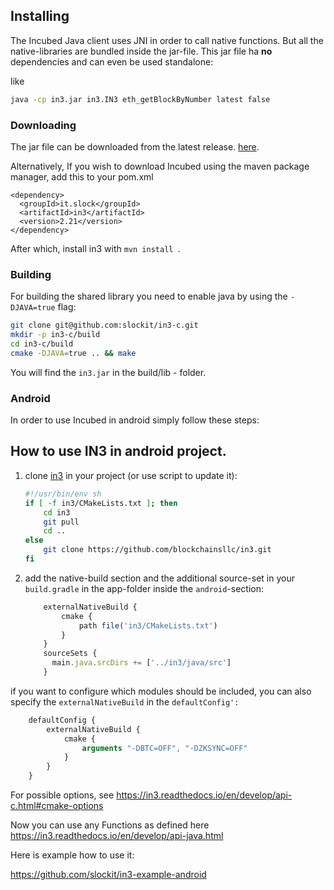 ## Installing



The Incubed Java client uses JNI in order to call native functions. But all the native-libraries are bundled inside the jar-file.
This jar file ha **no** dependencies and can even be used standalone: 

like

```sh
java -cp in3.jar in3.IN3 eth_getBlockByNumber latest false
```

### Downloading


The jar file can be downloaded from the latest release. [here](https://github.com/slockit/in3-c/releases).

Alternatively, If you wish to download Incubed using the maven package manager, add this to your pom.xml
```
<dependency>
  <groupId>it.slock</groupId>
  <artifactId>in3</artifactId>
  <version>2.21</version>
</dependency> 
```

After which, install in3 with ```mvn install ```.

###  Building

For building the shared library you need to enable java by using the `-DJAVA=true` flag:

```sh
git clone git@github.com:slockit/in3-c.git
mkdir -p in3-c/build
cd in3-c/build
cmake -DJAVA=true .. && make
```

You will find the `in3.jar` in the build/lib - folder.

### Android

In order to use Incubed in android simply follow these steps:


## How to use IN3 in android project.
1. clone [in3](https://github.com/blockchainsllc/in3.git) in your project (or use script to update it):

    ```sh
    #!/usr/bin/env sh
    if [ -f in3/CMakeLists.txt ]; then
        cd in3
        git pull
        cd ..
    else
        git clone https://github.com/blockchainsllc/in3.git
    fi
    ```

2. add the native-build section and the additional source-set in your `build.gradle` in the app-folder inside the `android`-section:

    ```js
        externalNativeBuild {
            cmake {
                path file('in3/CMakeLists.txt')
            }
        }
        sourceSets {
          main.java.srcDirs += ['../in3/java/src']
        }
    ```

if you want to configure which modules should be included, you can also specify the `externalNativeBuild` in the `defaultConfig':` 
```js
    defaultConfig {
        externalNativeBuild {
            cmake {
                arguments "-DBTC=OFF", "-DZKSYNC=OFF"
            }
        }
    }

```

For possible options, see https://in3.readthedocs.io/en/develop/api-c.html#cmake-options

Now you can use any Functions as defined here https://in3.readthedocs.io/en/develop/api-java.html


Here is example how to use it:

https://github.com/slockit/in3-example-android


